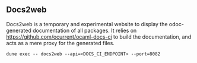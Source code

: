 ## Docs2web


Docs2web is a temporary and experimental website to display the odoc-generated documentation of all packages.
It relies on https://github.com/ocurrent/ocaml-docs-ci to build the documentation, and acts as a mere proxy 
for the generated files.

```
dune exec -- docs2web --api=<DOCS_CI_ENDPOINT> --port=8082
```
